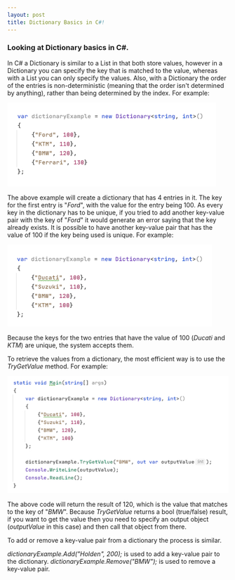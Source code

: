 ```yaml
---
layout: post
title: Dictionary Basics in C#!
---
```


### Looking at Dictionary basics in C#.

In C# a Dictionary is similar to a List in that both store values, however in a Dictionary you can specify the key that is matched to the value, whereas with a List you can only specify the values.  Also, with a Dictionary the order of the entries is non-deterministic (meaning that the order isn't determined by anything), rather than being determined by the index.  For example:

![A dictionary example](https://raw.githubusercontent.com/TomH-NZ/tomh-nz.github.io/master/images/Dictionary_Example_001.jpg "Basic dictionary example")


The above example will create a dictionary that has 4 entries in it.  The key for the first entry is "_Ford_", with the value for the entry being 100.  As every key in the dictionary has to be unique, if you tried to add another key-value pair with the key of "_Ford_" it would generate an error saying that the key already exists.
It is possible to have another key-value pair that has the value of 100 if the key being used is unique.  For example:

![A duplicate value example](https://raw.githubusercontent.com/TomH-NZ/tomh-nz.github.io/master/images/Dictionary_Example_002.jpg "A duplicate value example")


Because the keys for the two entries that have the value of 100 (_Ducati_ and _KTM_) are unique, the system accepts them.

To retrieve the values from a dictionary, the most efficient way is to use the _TryGetValue_ method.  For example:

![A TryGetValue example](https://raw.githubusercontent.com/TomH-NZ/tomh-nz.github.io/master/images/Dictionary_Example_003.jpg "A TryGetValue value example")


The above code will return the result of 120, which is the value that matches to the key of "_BMW_".  Because _TryGetValue_ returns a bool (true/false) result, if you want to get the value then you need to specify an output object (_outputValue_ in this case) and then call that object from there.

To add or remove a key-value pair from a dictionary the process is similar.

_dictionaryExample.Add("Holden", 200);_ is used to add a key-value pair to the dictionary.
_dictionaryExample.Remove("BMW");_ is used to remove a key-value pair.
